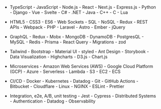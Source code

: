<!-- Skills should be in order of priority from left to right and top to bottom. -->
<!-- Tailor your resume by **BOLDING** specific skills a job is looking for! -->

- TypeScript - JavaScript - Node.js - React - Next.js - Express.js - Python - Django - Vue - Svelte - C# - .NET - Java - C++ - C - Lua

- HTML5 - CSS3 - ES6 - Web Sockets - SQL - NoSQL - Redux - REST APIs - Webpack - PHP - Laravel - Astro - Ember - jQuery

- GraphQL - Redux - Mobx - MongoDB - DynamoDB - PostgresQL - MySQL - Redis - Prisma - React Query - Migrations - zod

- Tailwind - Bootstrap - Material UI - styled - Ant Design - Storybook - Data Visualization - Highcharts - D3.js - Chart.js

- Microservices - Amazon Web Services (AWS) - Google Cloud Platform (GCP) - Azure - Serverless - Lambda - S3 - EC2 - ECS

- CI/CD - Docker - Kubernetes - Datadog - Git - GitHub Actions - Bitbucket - Cloudflare - Linux - NGINX - ESLint - Prettier

- Integration, e2e, A/B, unit testing - Jest - Cypress - Distributed Systems - Authentication - Datadog - Observability

<!--
SolidJS | Preact
Tanstack | Radix UI | Unstyled Components | Figma
SQL Server | DocumentDB
MikroORM | tRPC | Hibernate | TypeORM
Selenium
Auth0 | Cognito

SVN
Copilot

Unreal | Unity | Source engine
-->


